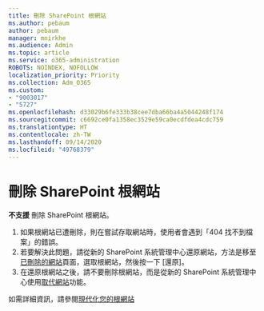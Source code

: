 ```yaml
---
title: 刪除 SharePoint 根網站
ms.author: pebaum
author: pebaum
manager: mnirkhe
ms.audience: Admin
ms.topic: article
ms.service: o365-administration
ROBOTS: NOINDEX, NOFOLLOW
localization_priority: Priority
ms.collection: Adm_O365
ms.custom:
- "9003017"
- "5727"
ms.openlocfilehash: d33029b6fe333b38cee7dba66ba4a5044248f174
ms.sourcegitcommit: c6692ce0fa1358ec3529e59ca0ecdfdea4cdc759
ms.translationtype: HT
ms.contentlocale: zh-TW
ms.lasthandoff: 09/14/2020
ms.locfileid: "49768379"
---
```

# <a name="delete-the-sharepoint-root-site"></a>刪除 SharePoint 根網站

**不支援** 刪除 SharePoint 根網站。

1.  如果根網站已遭刪除，則在嘗試存取網站時，使用者會遇到「404 找不到檔案」的錯誤。
2.  若要解決此問題，請從新的 SharePoint 系統管理中心還原網站，方法是移至[已刪除的網站](https://admin.microsoft.com/sharepoint?page=recycleBin&modern=true)頁面，選取根網站，然後按一下 [還原]。
3.  在還原根網站之後，請不要刪除根網站，而是從新的 SharePoint 系統管理中心使用[取代網站](https://docs.microsoft.com/sharepoint/modern-root-site#replace-your-root-site)功能。

如需詳細資訊，請參閱[現代化您的根網站](https://docs.microsoft.com/sharepoint/modern-root-site)
